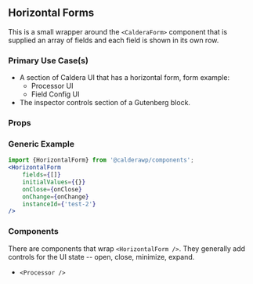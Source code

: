 
## Horizontal Forms
This is a small wrapper around the `<CalderaForm>` component that is supplied an array of fields and each field is shown in its own row.

### Primary Use Case(s)
* A section of Caldera UI that has a horizontal form, form example:
    - Processor UI
    - Field Config UI
* The inspector controls section of a Gutenberg block.


### Props
### Generic Example
```jsx
import {HorizontalForm} from '@calderawp/components';
<HorizontalForm
    fields={[]}
    initialValues={{}}
    onClose={onClose}
    onChange={onChange}
    instanceId={'test-2'}
/>
```



### Components
There are components that wrap `<HorizontalForm />`. They generally add controls for the UI state -- open, close, minimize, expand.

* `<Processor />`
